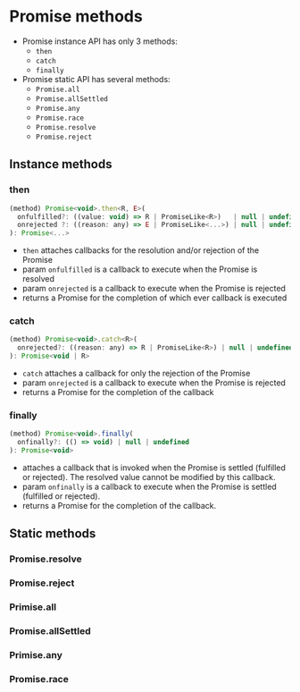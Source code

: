 # Promise methods

- Promise instance API has only 3 methods:
  - `then`
  - `catch`
  - `finally`
- Promise static API has several methods:
  - `Promise.all`
  - `Promise.allSettled`
  - `Promise.any`
  - `Promise.race`
  - `Promise.resolve`
  - `Promise.reject`


## Instance methods

### then

```js
(method) Promise<void>.then<R, E>(
  onfulfilled?: ((value: void) => R | PromiseLike<R>)   | null | undefined,
  onrejected ?: ((reason: any) => E | PromiseLike<...>) | null | undefined
): Promise<...>
```

- `then` attaches callbacks for the resolution and/or rejection of the Promise
- param `onfulfilled` is a callback to execute when the Promise is resolved
- param `onrejected` is a callback to execute when the Promise is rejected
- returns a Promise for the completion of which ever callback is executed

### catch

```js
(method) Promise<void>.catch<R>(
  onrejected?: ((reason: any) => R | PromiseLike<R>) | null | undefined
): Promise<void | R>
```

- `catch` attaches a callback for only the rejection of the Promise
- param `onrejected` is a callback to execute when the Promise is rejected
- returns a Promise for the completion of the callback

### finally

```js
(method) Promise<void>.finally(
  onfinally?: (() => void) | null | undefined
): Promise<void>
```

- attaches a callback that is invoked when the Promise is settled (fulfilled or rejected). The resolved value cannot be modified by this callback.
- param `onfinally` is a callback to execute when the Promise is settled (fulfilled or rejected).
- returns a Promise for the completion of the callback.


## Static methods

### Promise.resolve

### Promise.reject

### Primise.all

### Promise.allSettled

### Primise.any

### Promise.race
